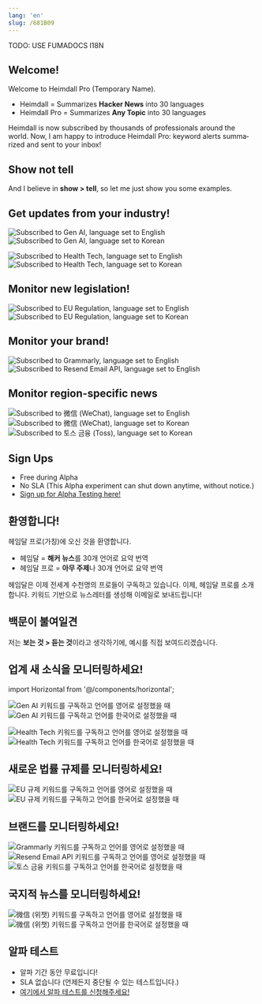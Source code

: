 ```yaml
---
lang: 'en'
slug: /681B09
---
```



TODO: USE FUMADOCS I18N

<div lang='en-US'>

## Welcome!

Welcome to Heimdall Pro (Temporary Name).

- Heimdall = Summarizes **Hacker News** into 30 languages
- Heimdall Pro = Summarizes **Any Topic** into 30 languages

Heimdall is now subscribed by thousands of professionals around the world. Now, I am happy to introduce Heimdall Pro: keyword alerts summarized and sent to your inbox!

## Show not tell

And I believe in **show > tell**, so let me just show you some examples.

## Get updates from your industry!

<Horizontal>

![Subscribed to Gen AI, language set to English](../assets/A5DBEF.png)
![Subscribed to Gen AI, language set to Korean](../assets/88DC46.png)

</Horizontal>

<Horizontal>

![Subscribed to Health Tech, language set to English](../assets/C8CAE4.png)
![Subscribed to Health Tech, language set to Korean](../assets/DF1B4D.png)

</Horizontal>

## Monitor new legislation!

<Horizontal>

![Subscribed to EU Regulation, language set to English](../assets/837D67.png)
![Subscribed to EU Regulation, language set to Korean](../assets/668133.png)

</Horizontal>

## Monitor your brand!

<Horizontal>

![Subscribed to Grammarly, language set to English](../assets/B14106.png)
![Subscribed to Resend Email API, language set to English](../assets/6663B1.png)

</Horizontal>

## Monitor region-specific news

<Horizontal>

![Subscribed to 微信 (WeChat), language set to English](../assets/BE0D31.png)
![Subscribed to 微信 (WeChat), language set to Korean](../assets/547EE5.png)
![Subscribed to 토스 금융 (Toss), language set to Korean](../assets/F7C4EE.png)

</Horizontal>

## Sign Ups

- Free during Alpha
- No SLA (This Alpha experiment can shut down anytime, without notice.)
- [Sign up for Alpha Testing here!](https://airtable.com/appLfbX7pNQxpBx00/shrkP8rkkbJxpBWE6)

</div>


<div lang='ko-KR'>

## 환영합니다!

헤임달 프로(가칭)에 오신 것을 환영합니다.

- 헤임달 = **해커 뉴스**를 30개 언어로 요약 번역
- 헤임달 프로 = **아무 주제**나 30개 언어로 요약 번역

헤임달은 이제 전세계 수천명의 프로들이 구독하고 있습니다. 이제, 헤임달 프로를 소개합니다. 키워드 기반으로 뉴스레터를 생성해 이메일로 보내드립니다!

## 백문이 불여일견

저는 **보는 것 > 듣는 것**이라고 생각하기에, 예시를 직접 보여드리겠습니다.

## 업계 새 소식을 모니터링하세요!

import Horizontal from '@/components/horizontal';

<Horizontal>

![Gen AI 키워드를 구독하고 언어를 영어로 설정했을 때](../assets/A5DBEF.png)
![Gen AI 키워드를 구독하고 언어를 한국어로 설정했을 때](../assets/88DC46.png)

</Horizontal>

<Horizontal>

![Health Tech 키워드를 구독하고 언어를 영어로 설정했을 때](../assets/C8CAE4.png)
![Health Tech 키워드를 구독하고 언어를 한국어로 설정했을 때](../assets/DF1B4D.png)

</Horizontal>

## 새로운 법률 규제를 모니터링하세요!

<Horizontal>

![EU 규제 키워드를 구독하고 언어를 영어로 설정했을 때](../assets/837D67.png)
![EU 규제 키워드를 구독하고 언어를 한국어로 설정했을 때](../assets/668133.png)

</Horizontal>

## 브랜드를 모니터링하세요!

<Horizontal>

![Grammarly 키워드를 구독하고 언어를 영어로 설정했을 때](../assets/B14106.png)
![Resend Email API 키워드를 구독하고 언어를 영어로 설정했을 때](../assets/6663B1.png)
![토스 금융 키워드를 구독하고 언어를 한국어로 설정했을 때](../assets/F7C4EE.png)

</Horizontal>

## 국지적 뉴스를 모니터링하세요!

<Horizontal>

![微信 (위챗) 키워드를 구독하고 언어를 영어로 설정했을 때](../assets/BE0D31.png)
![微信 (위챗) 키워드를 구독하고 언어를 한국어로 설정했을 때](../assets/547EE5.png)

</Horizontal>

## 알파 테스트

- 알파 기간 동안 무료입니다!
- SLA 없습니다 (언제든지 중단될 수 있는 테스트입니다.)
- [여기에서 알파 테스트를 신청해주세요!](https://airtable.com/appLfbX7pNQxpBx00/shrkP8rkkbJxpBWE6)

</div>

